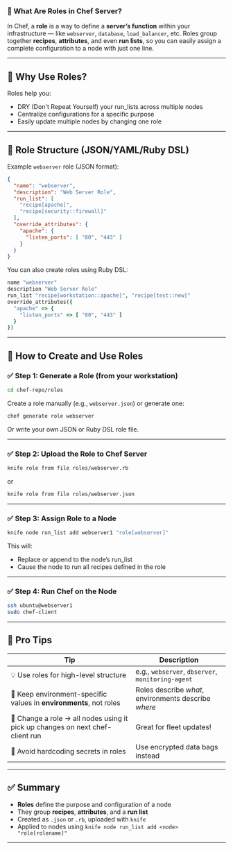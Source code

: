 ### 👑 What Are **Roles** in Chef Server?

In Chef, a **role** is a way to define a **server’s function** within your infrastructure — like `webserver`, `database`, `load_balancer`, etc. Roles group together **recipes**, **attributes**, and even **run lists**, so you can easily assign a complete configuration to a node with just one line.

---

## 🧠 Why Use Roles?

Roles help you:

* DRY (Don't Repeat Yourself) your run\_lists across multiple nodes
* Centralize configurations for a specific purpose
* Easily update multiple nodes by changing one role

---

## 🧱 Role Structure (JSON/YAML/Ruby DSL)

Example `webserver` role (JSON format):

```json
{
  "name": "webserver",
  "description": "Web Server Role",
  "run_list": [
    "recipe[apache]",
    "recipe[security::firewall]"
  ],
  "override_attributes": {
    "apache": {
      "listen_ports": [ "80", "443" ]
    }
  }
}
```

You can also create roles using Ruby DSL:

```ruby
name "webserver"
description "Web Server Role"
run_list "recipe[workstation::apache]", "recipe[test::new]"
override_attributes({
  "apache" => {
    "listen_ports" => [ "80", "443" ]
  }
})

```

---

## 🚀 How to Create and Use Roles

### ✅ Step 1: Generate a Role (from your workstation)

```bash
cd chef-repo/roles
```

Create a role manually (e.g., `webserver.json`) or generate one:

```bash
chef generate role webserver
```

Or write your own JSON or Ruby DSL role file.

---

### ✅ Step 2: Upload the Role to Chef Server

```bash
knife role from file roles/webserver.rb
```

or

```bash
knife role from file roles/webserver.json
```

---

### ✅ Step 3: Assign Role to a Node

```bash
knife node run_list add webserver1 "role[webserver]"
```

This will:

* Replace or append to the node’s run\_list
* Cause the node to run all recipes defined in the role

---

### ✅ Step 4: Run Chef on the Node

```bash
ssh ubuntu@webserver1
sudo chef-client
```

---

## 📌 Pro Tips

| Tip                                                                           | Description                                          |
| ----------------------------------------------------------------------------- | ---------------------------------------------------- |
| 💡 Use roles for high-level structure                                         | e.g., `webserver`, `dbserver`, `monitoring-agent`    |
| 🧪 Keep environment-specific values in **environments**, not roles            | Roles describe *what*, environments describe *where* |
| 🔁 Change a role → all nodes using it pick up changes on next chef-client run | Great for fleet updates!                             |
| 🔐 Avoid hardcoding secrets in roles                                          | Use encrypted data bags instead                      |

---

## ✅ Summary

* **Roles** define the purpose and configuration of a node
* They group **recipes**, **attributes**, and a **run list**
* Created as `.json` or `.rb`, uploaded with `knife`
* Applied to nodes using `knife node run_list add <node> "role[rolename]"`

---

